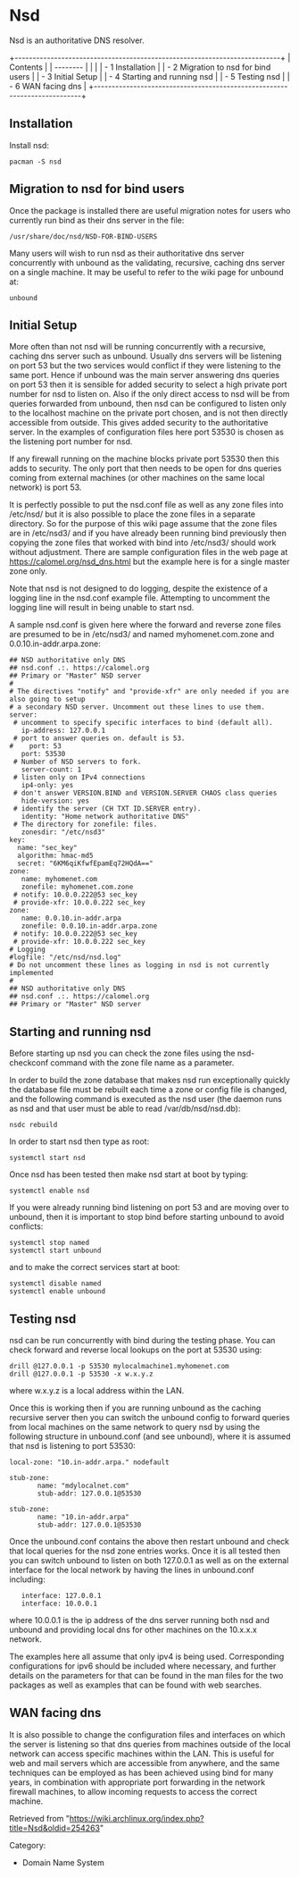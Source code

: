 Nsd
===

Nsd is an authoritative DNS resolver.

+--------------------------------------------------------------------------+
| Contents                                                                 |
| --------                                                                 |
|                                                                          |
| -   1 Installation                                                       |
| -   2 Migration to nsd for bind users                                    |
| -   3 Initial Setup                                                      |
| -   4 Starting and running nsd                                           |
| -   5 Testing nsd                                                        |
| -   6 WAN facing dns                                                     |
+--------------------------------------------------------------------------+

Installation
------------

Install nsd:

    pacman -S nsd

Migration to nsd for bind users
-------------------------------

Once the package is installed there are useful migration notes for users
who currently run bind as their dns server in the file:

    /usr/share/doc/nsd/NSD-FOR-BIND-USERS

Many users will wish to run nsd as their authoritative dns server
concurrently with unbound as the validating, recursive, caching dns
server on a single machine. It may be useful to refer to the wiki page
for unbound at:

    unbound

Initial Setup
-------------

More often than not nsd will be running concurrently with a recursive,
caching dns server such as unbound. Usually dns servers will be
listening on port 53 but the two services would conflict if they were
listening to the same port. Hence if unbound was the main server
answering dns queries on port 53 then it is sensible for added security
to select a high private port number for nsd to listen on. Also if the
only direct access to nsd will be from queries forwarded from unbound,
then nsd can be configured to listen only to the localhost machine on
the private port chosen, and is not then directly accessible from
outside. This gives added security to the authoritative server. In the
examples of configuration files here port 53530 is chosen as the
listening port number for nsd.

If any firewall running on the machine blocks private port 53530 then
this adds to security. The only port that then needs to be open for dns
queries coming from external machines (or other machines on the same
local network) is port 53.

It is perfectly possible to put the nsd.conf file as well as any zone
files into /etc/nsd/ but it is also possible to place the zone files in
a separate directory. So for the purpose of this wiki page assume that
the zone files are in /etc/nsd3/ and if you have already been running
bind previously then copying the zone files that worked with bind into
/etc/nsd3/ should work without adjustment. There are sample
configuration files in the web page at https://calomel.org/nsd_dns.html
but the example here is for a single master zone only.

Note that nsd is not designed to do logging, despite the existence of a
logging line in the nsd.conf example file. Attempting to uncomment the
logging line will result in being unable to start nsd.

A sample nsd.conf is given here where the forward and reverse zone files
are presumed to be in /etc/nsd3/ and named myhomenet.com.zone and
0.0.10.in-addr.arpa.zone:

    ## NSD authoritative only DNS
    ## nsd.conf .:. https://calomel.org
    ## Primary or "Master" NSD server
    #
    # The directives "notify" and "provide-xfr" are only needed if you are also going to setup 
    # a secondary NSD server. Uncomment out these lines to use them.
    server:
     # uncomment to specify specific interfaces to bind (default all).
       ip-address: 127.0.0.1
     # port to answer queries on. default is 53.
    #    port: 53
       port: 53530
     # Number of NSD servers to fork.
       server-count: 1
     # listen only on IPv4 connections
       ip4-only: yes
     # don't answer VERSION.BIND and VERSION.SERVER CHAOS class queries
       hide-version: yes
     # identify the server (CH TXT ID.SERVER entry).
       identity: "Home network authoritative DNS"
     # The directory for zonefile: files.
       zonesdir: "/etc/nsd3"
    key:
      name: "sec_key"
      algorithm: hmac-md5
      secret: "6KM6qiKfwfEpamEq72HQdA=="
    zone:
       name: myhomenet.com
       zonefile: myhomenet.com.zone
     # notify: 10.0.0.222@53 sec_key
     # provide-xfr: 10.0.0.222 sec_key
    zone:
       name: 0.0.10.in-addr.arpa
       zonefile: 0.0.10.in-addr.arpa.zone
     # notify: 10.0.0.222@53 sec_key
     # provide-xfr: 10.0.0.222 sec_key
    # Logging
    #logfile: "/etc/nsd/nsd.log"
    # Do not uncomment these lines as logging in nsd is not currently implemented
    #
    ## NSD authoritative only DNS
    ## nsd.conf .:. https://calomel.org
    ## Primary or "Master" NSD server

Starting and running nsd
------------------------

Before starting up nsd you can check the zone files using the
nsd-checkconf command with the zone file name as a parameter.

In order to build the zone database that makes nsd run exceptionally
quickly the database file must be rebuilt each time a zone or config
file is changed, and the following command is executed as the nsd user
(the daemon runs as nsd and that user must be able to read
/var/db/nsd/nsd.db):

    nsdc rebuild

In order to start nsd then type as root:

    systemctl start nsd

Once nsd has been tested then make nsd start at boot by typing:

    systemctl enable nsd

If you were already running bind listening on port 53 and are moving
over to unbound, then it is important to stop bind before starting
unbound to avoid conflicts:

    systemctl stop named
    systemctl start unbound

and to make the correct services start at boot:

    systemctl disable named
    systemctl enable unbound

Testing nsd
-----------

nsd can be run concurrently with bind during the testing phase. You can
check forward and reverse local lookups on the port at 53530 using:

    drill @127.0.0.1 -p 53530 mylocalmachine1.myhomenet.com
    drill @127.0.0.1 -p 53530 -x w.x.y.z

where w.x.y.z is a local address within the LAN.

Once this is working then if you are running unbound as the caching
recursive server then you can switch the unbound config to forward
queries from local machines on the same network to query nsd by using
the following structure in unbound.conf (and see unbound), where it is
assumed that nsd is listening to port 53530:

    local-zone: "10.in-addr.arpa." nodefault

    stub-zone:
           name: "mdylocalnet.com"
           stub-addr: 127.0.0.1@53530

    stub-zone:
           name: "10.in-addr.arpa"
           stub-addr: 127.0.0.1@53530

Once the unbound.conf contains the above then restart unbound and check
that local queries for the nsd zone entries works. Once it is all tested
then you can switch unbound to listen on both 127.0.0.1 as well as on
the external interface for the local network by having the lines in
unbound.conf including:

       interface: 127.0.0.1
       interface: 10.0.0.1

where 10.0.0.1 is the ip address of the dns server running both nsd and
unbound and providing local dns for other machines on the 10.x.x.x
network.

The examples here all assume that only ipv4 is being used. Corresponding
configurations for ipv6 should be included where necessary, and further
details on the parameters for that can be found in the man files for the
two packages as well as examples that can be found with web searches.

WAN facing dns
--------------

It is also possible to change the configuration files and interfaces on
which the server is listening so that dns queries from machines outside
of the local network can access specific machines within the LAN. This
is useful for web and mail servers which are accessible from anywhere,
and the same techniques can be employed as has been achieved using bind
for many years, in combination with appropriate port forwarding in the
network firewall machines, to allow incoming requests to access the
correct machine.

Retrieved from
"https://wiki.archlinux.org/index.php?title=Nsd&oldid=254263"

Category:

-   Domain Name System
